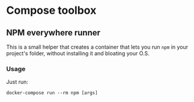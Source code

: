 # Compose toolbox

## NPM everywhere runner

This is a small helper that creates a container that lets you run `npm` in your project's folder, without installing it and bloating your O.S.


### Usage

Just run:

`docker-compose run --rm npm [args]`
